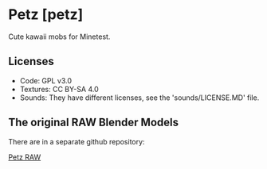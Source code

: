 # Petz [petz]

Cute kawaii mobs for Minetest.

## Licenses

- Code: GPL v3.0
- Textures: CC BY-SA 4.0
- Sounds: They have different licenses, see the 'sounds/LICENSE.MD' file.

## The original RAW Blender Models

There are in a separate github repository:

[Petz RAW](https://github.com/runsy/petz_raw)


